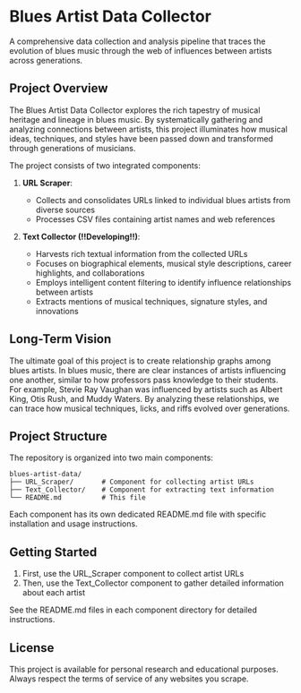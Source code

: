 # Blues Artist Data Collector

A comprehensive data collection and analysis pipeline that traces the evolution of blues music through the web of influences between artists across generations.

## Project Overview

The Blues Artist Data Collector explores the rich tapestry of musical heritage and lineage in blues music. By systematically gathering and analyzing connections between artists, this project illuminates how musical ideas, techniques, and styles have been passed down and transformed through generations of musicians.

The project consists of two integrated components:

1. **URL Scraper**: 
   - Collects and consolidates URLs linked to individual blues artists from diverse sources
   - Processes CSV files containing artist names and web references

2. **Text Collector (!!Developing!!)**:
   - Harvests rich textual information from the collected URLs
   - Focuses on biographical elements, musical style descriptions, career highlights, and collaborations
   - Employs intelligent content filtering to identify influence relationships between artists
   - Extracts mentions of musical techniques, signature styles, and innovations

## Long-Term Vision

The ultimate goal of this project is to create relationship graphs among blues artists. In blues music, there are clear instances of artists influencing one another, similar to how professors pass knowledge to their students. For example, Stevie Ray Vaughan was influenced by artists such as Albert King, Otis Rush, and Muddy Waters. By analyzing these relationships, we can trace how musical techniques, licks, and riffs evolved over generations.

## Project Structure

The repository is organized into two main components:

```
blues-artist-data/
├── URL_Scraper/       # Component for collecting artist URLs
├── Text_Collector/    # Component for extracting text information
└── README.md          # This file
```

Each component has its own dedicated README.md file with specific installation and usage instructions.

## Getting Started

1. First, use the URL_Scraper component to collect artist URLs
2. Then, use the Text_Collector component to gather detailed information about each artist

See the README.md files in each component directory for detailed instructions.

## License

This project is available for personal research and educational purposes. Always respect the terms of service of any websites you scrape.
